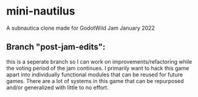 # mini-nautilus
 A subnautica clone made for GodotWild Jam January 2022
 
 ## Branch "post-jam-edits":
 
 this is a seperate branch so I can work on improvements/refactoring while the voting period of the jam continues. I primarily want to hack this game apart into individually functional modules that can be reused for future games. There are a lot of systems in this game that can be repurposed and/or generalized with little to no effort.
